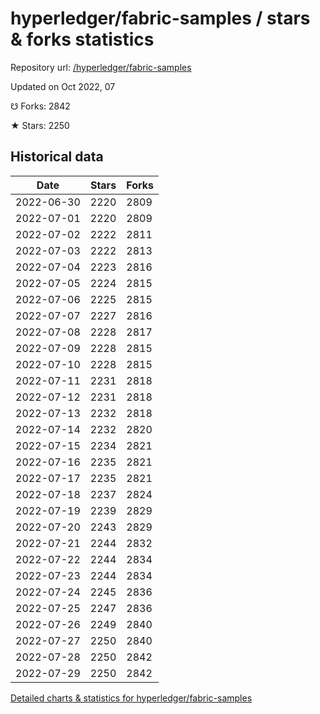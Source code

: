 # hyperledger/fabric-samples / stars & forks statistics

Repository url: [/hyperledger/fabric-samples](https://github.com/hyperledger/fabric-samples)

Updated on Oct 2022, 07

☋ Forks: 2842

★ Stars: 2250

## Historical data
| Date | Stars | Forks |
|------|-------|-------|
| 2022-06-30 | 2220 | 2809 | 
| 2022-07-01 | 2220 | 2809 | 
| 2022-07-02 | 2222 | 2811 | 
| 2022-07-03 | 2222 | 2813 | 
| 2022-07-04 | 2223 | 2816 | 
| 2022-07-05 | 2224 | 2815 | 
| 2022-07-06 | 2225 | 2815 | 
| 2022-07-07 | 2227 | 2816 | 
| 2022-07-08 | 2228 | 2817 | 
| 2022-07-09 | 2228 | 2815 | 
| 2022-07-10 | 2228 | 2815 | 
| 2022-07-11 | 2231 | 2818 | 
| 2022-07-12 | 2231 | 2818 | 
| 2022-07-13 | 2232 | 2818 | 
| 2022-07-14 | 2232 | 2820 | 
| 2022-07-15 | 2234 | 2821 | 
| 2022-07-16 | 2235 | 2821 | 
| 2022-07-17 | 2235 | 2821 | 
| 2022-07-18 | 2237 | 2824 | 
| 2022-07-19 | 2239 | 2829 | 
| 2022-07-20 | 2243 | 2829 | 
| 2022-07-21 | 2244 | 2832 | 
| 2022-07-22 | 2244 | 2834 | 
| 2022-07-23 | 2244 | 2834 | 
| 2022-07-24 | 2245 | 2836 | 
| 2022-07-25 | 2247 | 2836 | 
| 2022-07-26 | 2249 | 2840 | 
| 2022-07-27 | 2250 | 2840 | 
| 2022-07-28 | 2250 | 2842 | 
| 2022-07-29 | 2250 | 2842 | 


[Detailed charts & statistics for hyperledger/fabric-samples](https://reviewgithub.com/rep/hyperledger/fabric-samples)
